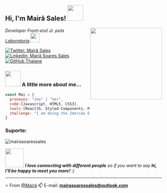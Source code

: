 <h2> Hi, I'm Mairã Sales!  <img src="https://media.giphy.com/media/QTaykox6rTJ5HeKXB1/giphy.gif" width="50"></h2>
<img align='right' src="https://media.giphy.com/media/Z9Pfqoa4fdnZayauCx/giphy.gif" width="230">
<p><em>Developer Front-end Jr. pela <a href="https://www.laboratoria.la/"> Laboratoria</a>.<img src="https://media.giphy.com/media/fYSnHlufseco8Fh93Z/giphy.gif" width="30"></br>
</em></p>

[![Twitter: Mairã Sales](https://img.shields.io/twitter/follow/MaiSoSales?style=social)](https://twitter.com/MaiSoSales)
[![Linkedin: Mairã Soares Sales](https://img.shields.io/badge/-mairasoaressales-blue?style=flat-square&logo=Linkedin&logoColor=white&link=https://www.linkedin.com/in/mairasoaressales/)](https://www.linkedin.com/in/mairasoaressales)
[![GitHub Thaiane](https://img.shields.io/github/followers/MairaSoaresSales?label=follow&style=social)](https://github.com/MairaSoaresSales)


### <img src="https://media.giphy.com/media/fvw6PmCEfbPw1ItlFQ/giphy.gif" width="50"> A little more about me...  

```javascript
const Mai = {
  pronouns: "she" | "her",
  code:[Javascript, HTML5, CSS3],
  tools:[ReactJS, Styled-Components, Material Ui, Firebase],
  challenge: "I am doing the Imersão Dados - ALURA"
}
```

<h3 align = "left"> Suporte: </h3>


<p> <img align = "center" src = "https://github-readme-streak-stats.herokuapp.com/?user=mairasoaressales&" alt = "mairasoaressales" /> </p>

<img src="https://media.giphy.com/media/LnQjpWaON8nhr21vNW/giphy.gif" width="60"> <em><b>I love connecting with different people</b> so if you want to say <b>hi, I'll be happy to meet you more!</b> :)</em>

---

⭐️ From [@Mairã](https://github.com/MairaSoaresSales)
📫 E-mail: **mairasoaressales@outlook.com**



